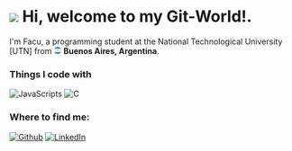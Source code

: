 <h1><img src="https://emojis.slackmojis.com/emojis/images/1531849430/4246/blob-sunglasses.gif?1531849430" width="30"/> Hi, welcome to my Git-World!.</h1>


<p>I'm Facu, a programming student at the National Technological University [UTN] from <img src="https://github.com/caidevOficial/Logos/blob/master/argentina.svg" width="13"/> <b>Buenos Aires, Argentina</b>.
<h3>Things I code with</h3>
<p><img alt="JavaScripts" src="https://img.shields.io/badge/-Javascript-040d04?style=flat-square&logo=javascript" /> <img alt="C" src="https://img.shields.io/badge/-C-blue?style=flat-square&logo=c" />
  
  <h3>Where to find me:</h3>
<p><a href="https://github.com/caidevOficial" target="_blank"><img alt="Github" src="https://img.shields.io/badge/GitHub-%2312100E.svg?&style=for-the-badge&logo=Github&logoColor=white" /></a> <a href="https://www.linkedin.com/in/facundo-falcone/" target="_blank"><img alt="LinkedIn" src="https://img.shields.io/badge/linkedin-%230077B5.svg?&style=for-the-badge&logo=linkedin&logoColor=white" /></a>
</p>

<!--
**mcljs/mcljs** is a ✨ _special_ ✨ repository because its `README.md` (this file) appears on your GitHub profile.

Here are some ideas to get you started:

- 🔭 I’m currently working on ...
- 🌱 I’m currently learning ...
- 👯 I’m looking to collaborate on ...
- 🤔 I’m looking for help with ...
- 💬 Ask me about ...
- 📫 How to reach me: ...
- 😄 Pronouns: ...
- ⚡ Fun fact: ...
-->
